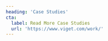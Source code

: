 ```yaml
---
heading: 'Case Studies'
cta:
  label: Read More Case Studies
  url: 'https://www.viget.com/work/'
---
```

